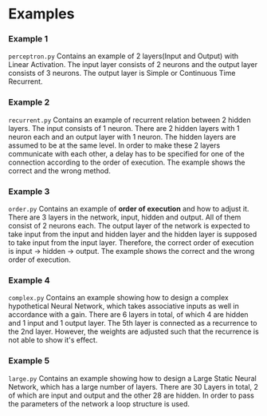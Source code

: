 # Examples

### Example 1

`perceptron.py` Contains an example of 2 layers(Input and Output) with Linear Activation. The input layer consists of 2 neurons and the output layer consists of 3 neurons. The output layer is Simple or Continuous Time Recurrent.

### Example 2

`recurrent.py` Contains an example of recurrent relation between 2 hidden layers. The input consists of 1 neuron. There are 2 hidden layers with 1 neuron each and an output layer with 1 neuron. The hidden layers are assumed to be at the same level. In order to make these 2 layers communicate with each other, a delay has to be specified for one of the connection according to the order of execution. The example shows the correct and the wrong method.

### Example 3

`order.py` Contains an example of **order of execution** and how to adjust it. There are 3 layers in the network, input, hidden and output. All of them consist of 2 neurons each. The output layer of the network is expected to take input from the input and hidden layer and the hidden layer is supposed to take input from the input layer. Therefore, the correct order of execution is input -> hidden -> output. The example shows the correct and the wrong order of execution.

### Example 4

`complex.py` Contains an example showing how to design a complex hypothetical Neural Network, which takes associative inputs as well in accordance with a gain. There are 6 layers in total, of which 4 are hidden and 1 input and 1 output layer. The 5th layer is connected as a recurrence to the 2nd layer. However, the weights are adjusted such that the recurrence is not able to show it's effect.

### Example 5

`large.py` Contains an example showing how to design a Large Static Neural Network, which has a large number of layers. There are 30 Layers in total, 2 of which are input and output and the other 28 are hidden. In order to pass the parameters of the network a loop structure is used.
